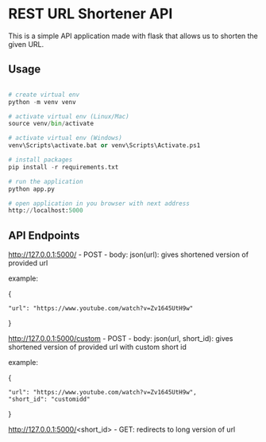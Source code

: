 # REST URL Shortener API

This is a simple API application made with flask that allows us to shorten the given URL.

## Usage

```python

# create virtual env
python -m venv venv

# activate virtual env (Linux/Mac)
source venv/bin/activate

# activate virtual env (Windows)
venv\Scripts\activate.bat or venv\Scripts\Activate.ps1

# install packages
pip install -r requirements.txt

# run the application
python app.py

# open application in you browser with next address
http://localhost:5000
```

## API Endpoints

http://127.0.0.1:5000/ - POST - body: json(url): gives shortened version of provided url


example:

{

    "url": "https://www.youtube.com/watch?v=Zv1645UtH9w"

}

http://127.0.0.1:5000/custom - POST - body: json(url, short_id): gives shortened version of provided url with custom short id


example:

{
   
    "url": "https://www.youtube.com/watch?v=Zv1645UtH9w",
    "short_id": "customidd"

}



http://127.0.0.1:5000/<short_id> - GET: redirects to long version of url


